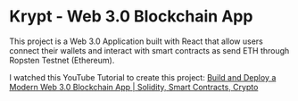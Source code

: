 # Krypt - Web 3.0 Blockchain App

This project is a Web 3.0 Application built with React that allow users connect their wallets and interact with smart contracts as send ETH through Ropsten Testnet (Ethereum).


I watched this YouTube Tutorial to create this project:
[Build and Deploy a Modern Web 3.0 Blockchain App | Solidity, Smart Contracts, Crypto](https://www.youtube.com/watch?v=Wn_Kb3MR_cU)